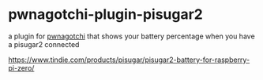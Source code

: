 # pwnagotchi-plugin-pisugar2
a plugin for [pwnagotchi](pwnagotchi.ai) that shows your battery percentage when you have a pisugar2 connected

https://www.tindie.com/products/pisugar/pisugar2-battery-for-raspberry-pi-zero/